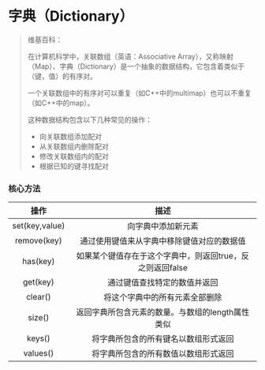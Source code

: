 # 字典（Dictionary）

> 维基百科：
> 
> 在计算机科学中，关联数组（英语：Associative Array），又称映射（Map）、字典（Dictionary）是一个抽象的数据结构，它包含着类似于（键，值）的有序对。
> 
> 一个关联数组中的有序对可以重复（如C++中的multimap）也可以不重复（如C++中的map）。
>
> 这种数据结构包含以下几种常见的操作：
> 
> * 向关联数组添加配对
> * 从关联数组内删除配对
> * 修改关联数组内的配对
> * 根据已知的键寻找配对

### 核心方法

|      操作      |                           描述                            |
| :------------: | :-------------------------------------------------------: |
| set(key,value) |                    向字典中添加新元素                     |
|  remove(key)   |        通过使用键值来从字典中移除键值对应的数据值         |
|    has(key)    | 如果某个键值存在于这个字典中，则返回true，反之则返回false |
|    get(key)    |               通过键值查找特定的数值并返回                |
|    clear()     |              将这个字典中的所有元素全部删除               |
|     size()     |     返回字典所包含元素的数量。与数组的length属性类似      |
|     keys()     |           将字典所包含的所有键名以数组形式返回            |
|    values()    |           将字典所包含的所有数值以数组形式返回            |


